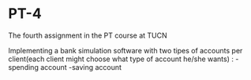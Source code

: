 # PT-4
The fourth assignment in the PT course at TUCN

Implementing a bank simulation software with two tipes of accounts per client(each client might choose what type of account he/she wants) : 
-spending account
-saving account

